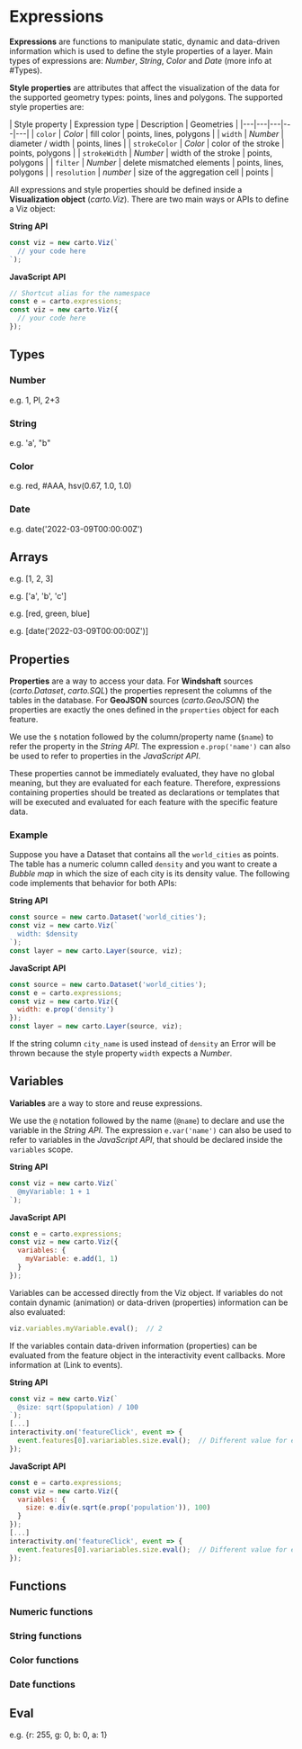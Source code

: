 # Expressions

**Expressions** are functions to manipulate static, dynamic and data-driven information which is used to define the style properties of a layer. Main types of expressions are: *Number*, *String*, *Color* and *Date* (more info at #Types).

**Style properties** are attributes that affect the visualization of the data for the supported geometry types: points, lines and polygons. The supported style properties are:

| Style property | Expression type | Description | Geometries |
|---|---|---|---|---|
| `color` | *Color* | fill color | points, lines, polygons |
| `width` | *Number* | diameter / width | points, lines |
| `strokeColor` | *Color* | color of the stroke | points, polygons |
| `strokeWidth` | *Number* | width of the stroke | points, polygons |
| `filter` | *Number* | delete mismatched elements | points, lines, polygons |
| `resolution` | *number* | size of the aggregation cell | points |

All expressions and style properties should be defined inside a **Visualization object** (*carto.Viz*). There are two main ways or APIs to define a Viz object:

**String API**

```js
const viz = new carto.Viz(`
  // your code here
`);
```

**JavaScript API**

```js
// Shortcut alias for the namespace
const e = carto.expressions;
const viz = new carto.Viz({
  // your code here
});
```

## Types

### Number

e.g. 1, PI, 2+3

### String

e.g. 'a', "b"

### Color

e.g. red, #AAA, hsv(0.67, 1.0, 1.0)

### Date

e.g. date('2022-03-09T00:00:00Z')

## Arrays

e.g. [1, 2, 3]

e.g. ['a', 'b', 'c']

e.g. [red, green, blue]

e.g. [date('2022-03-09T00:00:00Z')]

## Properties

**Properties** are a way to access your data. For **Windshaft** sources (*carto.Dataset*, *carto.SQL*) the properties represent the columns of the tables in the database. For **GeoJSON** sources (*carto.GeoJSON*) the properties are exactly the ones defined in the `properties` object for each feature.

We use the `$` notation followed by the column/property name (`$name`) to refer the property in the *String API*. The expression `e.prop('name')` can also be used to refer to properties in the *JavaScript API*.

These properties cannot be immediately evaluated, they have no global meaning, but they are evaluated for each feature. Therefore, expressions containing properties should be treated as declarations or templates that will be executed and evaluated for each feature with the specific feature data.

### Example

Suppose you have a Dataset that contains all the `world_cities` as points. The table has a numeric column called `density` and you want to create a *Bubble map* in which the size of each city is its density value. The following code implements that behavior for both APIs:

**String API**

```js
const source = new carto.Dataset('world_cities');
const viz = new carto.Viz(`
  width: $density
`);
const layer = new carto.Layer(source, viz);
```

**JavaScript API**

```js
const source = new carto.Dataset('world_cities');
const e = carto.expressions;
const viz = new carto.Viz({
  width: e.prop('density')
});
const layer = new carto.Layer(source, viz);
```

If the string column `city_name` is used instead of `density` an Error will be thrown because the style property `width` expects a *Number*.

## Variables

**Variables** are a way to store and reuse expressions.

We use the `@` notation followed by the name (`@name`) to declare and use the variable in the *String API*. The expression `e.var('name')` can also be used to refer to variables in the *JavaScript API*, that should be declared inside the `variables` scope.

**String API**

```js
const viz = new carto.Viz(`
  @myVariable: 1 + 1
`);
```

**JavaScript API**

```js
const e = carto.expressions;
const viz = new carto.Viz({
  variables: {
    myVariable: e.add(1, 1)
  }
});
```

Variables can be accessed directly from the Viz object. If variables do not contain dynamic (animation) or data-driven (properties) information can be also evaluated:

```js
viz.variables.myVariable.eval();  // 2
```

If the variables contain data-driven information (properties) can be evaluated from the feature object in the interactivity event callbacks. More information at (Link to events).

**String API**

```js
const viz = new carto.Viz(`
  @size: sqrt($population) / 100
`);
[...]
interactivity.on('featureClick', event => {
  event.features[0].variariables.size.eval();  // Different value for each clicked feature
});
```

**JavaScript API**

```js
const e = carto.expressions;
const viz = new carto.Viz({
  variables: {
    size: e.div(e.sqrt(e.prop('population')), 100)
  }
});
[...]
interactivity.on('featureClick', event => {
  event.features[0].variariables.size.eval();  // Different value for each clicked feature
});
```

## Functions

### Numeric functions

### String functions

### Color functions

### Date functions

## Eval

e.g. {r: 255, g: 0, b: 0, a: 1}
